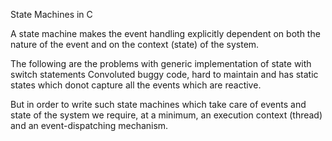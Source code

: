State Machines in C 

A state machine makes the event handling explicitly dependent on both the nature of the event and on the context (state) of the system.


The following are the problems with generic implementation of
state with switch statements
Convoluted buggy code, hard to maintain and has static states which donot capture all the events which are reactive.

But in order to write such state machines which take care of events and
state of the system we require, at a minimum, an execution context (thread) and an event-dispatching mechanism.
